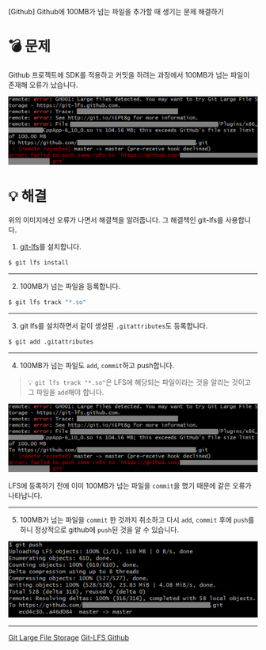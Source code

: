 [Github] Github에 100MB가 넘는 파일을 추가할 때 생기는 문제 해결하기

# 💣 문제

Github 프로젝트에 SDK를 적용하고 커밋을 하려는 과정에서 100MB가 넘는 파일이 존재해 오류가 났습니다.

![이미지](https://github.com/WonHeeSoo/About-My-Velog/blob/master/Images/Git/Git100MB.PNG?raw=true)

# 💡 해결

위의 이미지에선 오류가 나면서 해결책을 알려줍니다.
그 해결책인 git-lfs를 사용합니다.

1. [git-lfs](https://github.com/git-lfs/git-lfs)를 설치합니다.

```bash
$ git lfs install
```

---

2. 100MB가 넘는 파일을 등록합니다.

```bash
$ git lfs track "*.so"
```

---


3. git lfs를 설치하면서 같이 생성된 `.gitattributes`도 등록합니다.

```bash
$ git add .gitattributes
```

---

4. 100MB가 넘는 파일도 `add`, `commit`하고 push합니다.
> 💡 `git lfs track "*.so"`은 LFS에 해당되는 파일이라는 것을 알리는 것이고 그 파일을 `add`해야 합니다. 

![이미지](https://github.com/WonHeeSoo/About-My-Velog/blob/master/Images/Git/Git100MB.PNG?raw=true)

LFS에 등록하기 전에 이미 100MB가 넘는 파일을 `commit`을 했기 때문에 같은 오류가 나타납니다.

---

5. 100MB가 넘는 파일을 `commit` 한 것까지 취소하고 다시 `add`, `commit` 후에 `push`를 하니 정상적으로 github에 `push`된 것을 알 수 있습니다.

![이미지](https://github.com/WonHeeSoo/About-My-Velog/blob/master/Images/Git/Git100MB-LFS.PNG?raw=true)

---

[Git Large File Storage](https://git-lfs.github.com/)
[Git-LFS Github](https://github.com/git-lfs/git-lfs)
